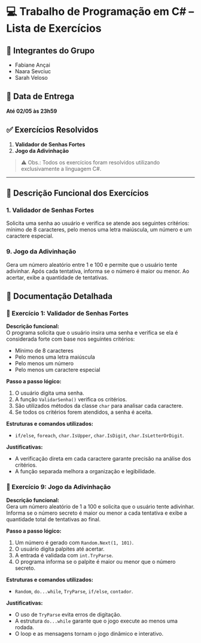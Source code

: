 # 💻 Trabalho de Programação em C# – Lista de Exercícios

## 👥 Integrantes do Grupo
- Fabiane Ançai  
- Naara Sevciuc  
- Sarah Veloso

## 📆 Data de Entrega
**Até 02/05 às 23h59**

## ✅ Exercícios Resolvidos
1. **Validador de Senhas Fortes**  
9. **Jogo da Adivinhação**  


> ⚠️ Obs.: Todos os exercícios foram resolvidos utilizando exclusivamente a linguagem C#.

---

## 📝 Descrição Funcional dos Exercícios

### 1. Validador de Senhas Fortes  
Solicita uma senha ao usuário e verifica se atende aos seguintes critérios: mínimo de 8 caracteres, pelo menos uma letra maiúscula, um número e um caractere especial.

### 9. Jogo da Adivinhação  
Gera um número aleatório entre 1 e 100 e permite que o usuário tente adivinhar. Após cada tentativa, informa se o número é maior ou menor. Ao acertar, exibe a quantidade de tentativas.


## 📘 Documentação Detalhada

### 🔐 Exercício 1: Validador de Senhas Fortes

**Descrição funcional:**  
O programa solicita que o usuário insira uma senha e verifica se ela é considerada forte com base nos seguintes critérios:  
- Mínimo de 8 caracteres  
- Pelo menos uma letra maiúscula  
- Pelo menos um número  
- Pelo menos um caractere especial

**Passo a passo lógico:**
1. O usuário digita uma senha.
2. A função `ValidarSenha()` verifica os critérios.
3. São utilizados métodos da classe `char` para analisar cada caractere.
4. Se todos os critérios forem atendidos, a senha é aceita.

**Estruturas e comandos utilizados:**
- `if/else`, `foreach`, `char.IsUpper`, `char.IsDigit`, `char.IsLetterOrDigit`.

**Justificativas:**
- A verificação direta em cada caractere garante precisão na análise dos critérios.
- A função separada melhora a organização e legibilidade.


### 🎯 Exercício 9: Jogo da Adivinhação

**Descrição funcional:**  
Gera um número aleatório de 1 a 100 e solicita que o usuário tente adivinhar. Informa se o número secreto é maior ou menor a cada tentativa e exibe a quantidade total de tentativas ao final.

**Passo a passo lógico:**
1. Um número é gerado com `Random.Next(1, 101)`.
2. O usuário digita palpites até acertar.
3. A entrada é validada com `int.TryParse`.
4. O programa informa se o palpite é maior ou menor que o número secreto.

**Estruturas e comandos utilizados:**
- `Random`, `do...while`, `TryParse`, `if/else`, `contador`.

**Justificativas:**
- O uso de `TryParse` evita erros de digitação.
- A estrutura `do...while` garante que o jogo execute ao menos uma rodada.
- O loop e as mensagens tornam o jogo dinâmico e interativo.

